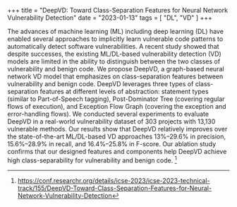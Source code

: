 +++
title = "DeepVD: Toward Class-Separation Features for Neural Network Vulnerability Detection"
date = "2023-01-13"
tags = [
    "DL",
    "VD"
]
+++


The advances of machine learning (ML) including deep learning (DL) have enabled several approaches to implicitly learn vulnerable code patterns to automatically detect software vulnerabilities.<!--more-->  A recent study showed that despite successes, the existing ML/DL-based vulnerability detection (VD) models are limited in the ability to distinguish between the two classes of vulnerability and benign code. We propose DeepVD, a graph-based neural network VD model that emphasizes on class-separation features between vulnerability and benign code. DeepVD leverages three types of class-separation features at different levels of abstraction: statement types (similar to Part-of-Speech tagging), Post-Dominator Tree (covering regular flows of execution), and Exception Flow Graph (covering the exception and error-handling flows). We conducted several experiments to evaluate DeepVD in a real-world vulnerability dataset of 303 projects with 13,130 vulnerable methods. Our results show that DeepVD relatively improves over the state-of-the-art ML/DL-based VD approaches 13%–29.6% in precision, 15.6%–28.9% in recall, and 16.4%–25.8% in F-score. Our ablation study confirms that our designed features and components help DeepVD achieve high class-separability for vulnerability and benign code. [^1]

[^1]: https://conf.researchr.org/details/icse-2023/icse-2023-technical-track/155/DeepVD-Toward-Class-Separation-Features-for-Neural-Network-Vulnerability-Detection